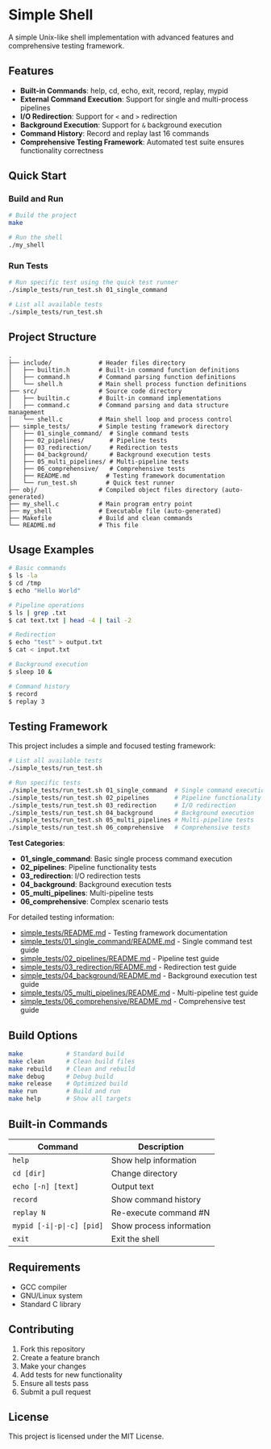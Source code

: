 # Simple Shell
A simple Unix-like shell implementation with advanced features and comprehensive testing framework.


## Features
- **Built-in Commands**: help, cd, echo, exit, record, replay, mypid
- **External Command Execution**: Support for single and multi-process pipelines
- **I/O Redirection**: Support for `<` and `>` redirection
- **Background Execution**: Support for `&` background execution
- **Command History**: Record and replay last 16 commands
- **Comprehensive Testing Framework**: Automated test suite ensures functionality correctness

## Quick Start
### Build and Run

```bash
# Build the project
make

# Run the shell
./my_shell
```

### Run Tests

```bash
# Run specific test using the quick test runner
./simple_tests/run_test.sh 01_single_command

# List all available tests
./simple_tests/run_test.sh
```

## Project Structure

```
.
├── include/             # Header files directory
│   ├── builtin.h        # Built-in command function definitions
│   ├── command.h        # Command parsing function definitions
│   └── shell.h          # Main shell process function definitions
├── src/                 # Source code directory
│   ├── builtin.c        # Built-in command implementations
│   ├── command.c        # Command parsing and data structure management
│   └── shell.c          # Main shell loop and process control
├── simple_tests/        # Simple testing framework directory
│   ├── 01_single_command/  # Single command tests
│   ├── 02_pipelines/       # Pipeline tests
│   ├── 03_redirection/     # Redirection tests
│   ├── 04_background/      # Background execution tests
│   ├── 05_multi_pipelines/ # Multi-pipeline tests
│   ├── 06_comprehensive/   # Comprehensive tests
│   ├── README.md          # Testing framework documentation
│   └── run_test.sh        # Quick test runner
├── obj/                 # Compiled object files directory (auto-generated)
├── my_shell.c           # Main program entry point
├── my_shell             # Executable file (auto-generated)
├── Makefile             # Build and clean commands
└── README.md            # This file
```

## Usage Examples

```bash
# Basic commands
$ ls -la
$ cd /tmp
$ echo "Hello World"

# Pipeline operations
$ ls | grep .txt
$ cat text.txt | head -4 | tail -2

# Redirection
$ echo "test" > output.txt
$ cat < input.txt

# Background execution
$ sleep 10 &

# Command history
$ record
$ replay 3
```

## Testing Framework

This project includes a simple and focused testing framework:

```bash
# List all available tests
./simple_tests/run_test.sh

# Run specific tests
./simple_tests/run_test.sh 01_single_command  # Single command execution
./simple_tests/run_test.sh 02_pipelines       # Pipeline functionality
./simple_tests/run_test.sh 03_redirection     # I/O redirection
./simple_tests/run_test.sh 04_background      # Background execution
./simple_tests/run_test.sh 05_multi_pipelines # Multi-pipeline tests
./simple_tests/run_test.sh 06_comprehensive   # Comprehensive tests
```

**Test Categories**:
- **01_single_command**: Basic single process command execution
- **02_pipelines**: Pipeline functionality tests
- **03_redirection**: I/O redirection tests
- **04_background**: Background execution tests
- **05_multi_pipelines**: Multi-pipeline tests
- **06_comprehensive**: Complex scenario tests

For detailed testing information:
- [simple_tests/README.md](simple_tests/README.md) - Testing framework documentation
- [simple_tests/01_single_command/README.md](simple_tests/01_single_command/README.md) - Single command test guide
- [simple_tests/02_pipelines/README.md](simple_tests/02_pipelines/README.md) - Pipeline test guide
- [simple_tests/03_redirection/README.md](simple_tests/03_redirection/README.md) - Redirection test guide
- [simple_tests/04_background/README.md](simple_tests/04_background/README.md) - Background execution test guide
- [simple_tests/05_multi_pipelines/README.md](simple_tests/05_multi_pipelines/README.md) - Multi-pipeline test guide
- [simple_tests/06_comprehensive/README.md](simple_tests/06_comprehensive/README.md) - Comprehensive test guide


## Build Options
```bash
make            # Standard build
make clean      # Clean build files
make rebuild    # Clean and rebuild
make debug      # Debug build
make release    # Optimized build
make run        # Build and run
make help       # Show all targets
```

## Built-in Commands

| Command | Description |
|---------|-------------|
| `help` | Show help information |
| `cd [dir]` | Change directory |
| `echo [-n] [text]` | Output text |
| `record` | Show command history |
| `replay N` | Re-execute command #N |
| `mypid [-i\|-p\|-c] [pid]` | Show process information |
| `exit` | Exit the shell |

## Requirements

- GCC compiler
- GNU/Linux system
- Standard C library

## Contributing

1. Fork this repository
2. Create a feature branch
3. Make your changes
4. Add tests for new functionality
5. Ensure all tests pass
6. Submit a pull request

## License

This project is licensed under the MIT License.

